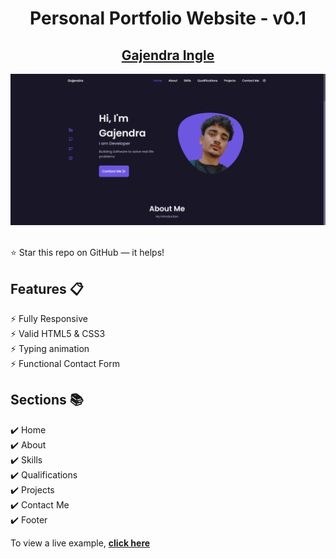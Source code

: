 <div align="center">

<h1>Personal Portfolio Website - v0.1</h1>

<h2>
  <a href="">Gajendra Ingle</a>
</h2>

<div align="center">
  <a href="">
    <img alt="Mockup" src="Mockup.png" />
  </a>
</div>

<br/>

</div>

⭐ Star this repo on GitHub — it helps!

## Features 📋

⚡️ Fully Responsive\
⚡️ Valid HTML5 & CSS3\
⚡️ Typing animation\
⚡️ Functional Contact Form

## Sections 📚

✔️ Home\
✔️ About\
✔️ Skills \
✔️ Qualifications \
✔️ Projects\
✔️ Contact Me\
✔️ Footer

To view a live example, **[click here](https://gajendra-ingle.netlify.app/)**
